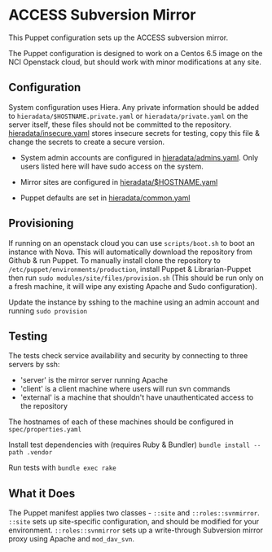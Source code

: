 ACCESS Subversion Mirror
========================

This Puppet configuration sets up the ACCESS subversion mirror.

The Puppet configuration is designed to work on a Centos 6.5 image on the NCI
Openstack cloud, but should work with minor modifications at any site.

Configuration
-------------

System configuration uses Hiera. Any private information should be added to
`hieradata/$HOSTNAME.private.yaml` or `hieradata/private.yaml` on the server
itself, these files should not be committed to the repository.
[hieradata/insecure.yaml](heiradata/insecure.yaml) stores insecure secrets for
testing, copy this file & change the secrets to create a secure version.

 * System admin accounts are configured in
   [hieradata/admins.yaml](hieradata/admins.yaml). Only users listed here will
   have sudo access on the system.

 * Mirror sites are configured in
   [hieradata/$HOSTNAME.yaml](hieradata/svn.yaml)

 * Puppet defaults are set in [hieradata/common.yaml](hieradata/common.yaml)

Provisioning
------------

If running on an openstack cloud you can use `scripts/boot.sh` to boot an
instance with Nova. This will automatically download the repository from Github
& run Puppet. To manually install clone the repository to
`/etc/puppet/environments/production`, install Puppet & Librarian-Puppet then
run `sudo modules/site/files/provision.sh` (This should be run only on a fresh
machine, it will wipe any existing Apache and Sudo configuration).

Update the instance by sshing to the machine using an admin account and running
`sudo provision`

Testing
-------

The tests check service availability and security by connecting to three
servers by ssh:
 
 - 'server' is the mirror server running Apache
 - 'client' is a client machine where users will run svn commands
 - 'external' is a machine that shouldn't have unauthenticated access to the
   repository

The hostnames of each of these machines should be configured in
`spec/properties.yaml`

Install test dependencies with (requires Ruby & Bundler) `bundle install --path
.vendor`

Run tests with `bundle exec rake`

What it Does
------------

The Puppet manifest applies two classes - `::site` and `::roles::svnmirror`.
`::site` sets up site-specific configuration, and should be modified for your
environment. `::roles::svnmirror` sets up a write-through Subversion mirror
proxy using Apache and `mod_dav_svn`.
